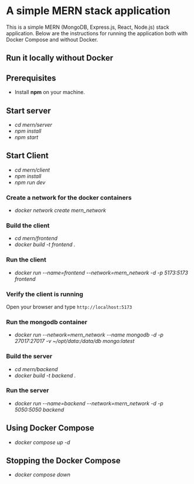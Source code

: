 # A simple MERN stack application 

This is a simple MERN (MongoDB, Express.js, React, Node.js) stack application. Below are the instructions for running the application both with Docker Compose and without Docker.

## Run it locally without Docker

## Prerequisites

- Install **npm** on your machine.

## Start server

- *cd mern/server*
- *npm install*
- *npm start*

## Start Client
- *cd mern/client*
- *npm install*
- *npm run dev*

### Create a network for the docker containers

- *docker network create mern_network*

### Build the client 


- *cd mern/frontend*
- *docker build -t frontend .*


### Run the client

- *docker run --name=frontend --network=mern_network -d -p 5173:5173 frontend*

### Verify the client is running

Open your browser and type `http://localhost:5173`

### Run the mongodb container

- *docker run --network=mern_network --name mongodb -d -p 27017:27017 -v ~/opt/data:/data/db mongo:latest*

### Build the server


- *cd mern/backend*
- *docker build -t backend .*


### Run the server 

- *docker run --name=backend --network=mern_network -d -p 5050:5050 backend*

## Using Docker Compose

- *docker compose up -d*

## Stopping the Docker Compose

- *docker compose down*

